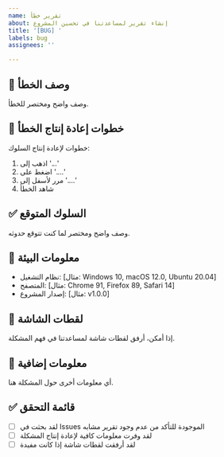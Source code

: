 ```yaml
---
name: تقرير خطأ
about: إنشاء تقرير لمساعدتنا في تحسين المشروع
title: '[BUG] '
labels: bug
assignees: ''

---
```


## 🐛 وصف الخطأ
وصف واضح ومختصر للخطأ.

## 🔄 خطوات إعادة إنتاج الخطأ
خطوات لإعادة إنتاج السلوك:
1. اذهب إلى '...'
2. اضغط على '....'
3. مرر لأسفل إلى '....'
4. شاهد الخطأ

## ✅ السلوك المتوقع
وصف واضح ومختصر لما كنت تتوقع حدوثه.

## 📱 معلومات البيئة
 - نظام التشغيل: [مثال: Windows 10, macOS 12.0, Ubuntu 20.04]
 - المتصفح: [مثال: Chrome 91, Firefox 89, Safari 14]
 - إصدار المشروع: [مثال: v1.0.0]

## 📸 لقطات الشاشة
إذا أمكن، أرفق لقطات شاشة لمساعدتنا في فهم المشكلة.

## 📝 معلومات إضافية
أي معلومات أخرى حول المشكلة هنا.

## ✅ قائمة التحقق
- [ ] لقد بحثت في Issues الموجودة للتأكد من عدم وجود تقرير مشابه
- [ ] لقد وفرت معلومات كافية لإعادة إنتاج المشكلة
- [ ] لقد أرفقت لقطات شاشة إذا كانت مفيدة
